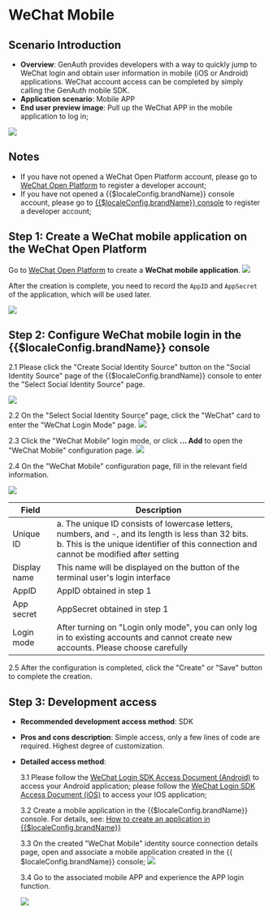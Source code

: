 # WeChat Mobile

<LastUpdated />

## Scenario Introduction

- **Overview**: GenAuth provides developers with a way to quickly jump to WeChat login and obtain user information in mobile (iOS or Android) applications. WeChat account access can be completed by simply calling the GenAuth mobile SDK.
- **Application scenario**: Mobile APP
- **End user preview image**: Pull up the WeChat APP in the mobile application to log in;

![](./images/wechatmobile4.jpg)

## Notes

- If you have not opened a WeChat Open Platform account, please go to [WeChat Open Platform](https://open.weixin.qq.com/cgi-bin/index?t=home/index&lang=zh_CN) to register a developer account;
- If you have not opened a {{$localeConfig.brandName}} console account, please go to [{{$localeConfig.brandName}} console](https://www.genauth.ai/) to register a developer account;

## Step 1: Create a WeChat mobile application on the WeChat Open Platform

Go to [WeChat Open Platform](https://open.weixin.qq.com/cgi-bin/index?t=home/index&lang=zh_CN) to create a **WeChat mobile application**.
![](./images/open1.jpg)

After the creation is complete, you need to record the `AppID` and `AppSecret` of the application, which will be used later.

![](./images/open2.jpg)

## Step 2: Configure WeChat mobile login in the {{$localeConfig.brandName}} console

2.1 Please click the "Create Social Identity Source" button on the "Social Identity Source" page of the {{$localeConfig.brandName}} console to enter the "Select Social Identity Source" page.

![](~@imagesZhCn/guides/connections/create-social-idp.jpg)

2.2 On the "Select Social Identity Source" page, click the "WeChat" card to enter the "WeChat Login Mode" page.
![](../wechat-pc/images/add-app-1.jpg)

2.3 Click the "WeChat Mobile" login mode, or click **… Add** to open the "WeChat Mobile" configuration page.
![](./images/wechatmobile1.jpg)

2.4 On the "WeChat Mobile" configuration page, fill in the relevant field information.

![](./images/wechatmobile2.jpg)

| Field        | Description                                                                                                                                                                                         |
| ------------ | --------------------------------------------------------------------------------------------------------------------------------------------------------------------------------------------------- |
| Unique ID    | a. The unique ID consists of lowercase letters, numbers, and -, and its length is less than 32 bits. <br />b. This is the unique identifier of this connection and cannot be modified after setting |
| Display name | This name will be displayed on the button of the terminal user's login interface                                                                                                                    |
| AppID        | AppID obtained in step 1                                                                                                                                                                            |
| App secret   | AppSecret obtained in step 1                                                                                                                                                                        |
| Login mode   | After turning on "Login only mode", you can only log in to existing accounts and cannot create new accounts. Please choose carefully                                                                |

2.5 After the configuration is completed, click the "Create" or "Save" button to complete the creation.

## Step 3: Development access

- **Recommended development access method**: SDK
- **Pros and cons description**: Simple access, only a few lines of code are required. Highest degree of customization.
- **Detailed access method**:

  3.1 Please follow the [WeChat Login SDK Access Document (Android)](https://docs.genauth.ai/reference/sdk-for-android/social/wechat.html) to access your Android application; please follow the [WeChat Login SDK Access Document (iOS)](https://docs.genauth.ai/reference/sdk-for-ios/social/wechat.html) to access your IOS application;

  3.2 Create a mobile application in the {{$localeConfig.brandName}} console. For details, see: [How to create an application in {{$localeConfig.brandName}}](/guides/app-new/create-app/create-app.md)

  3.3 On the created "WeChat Mobile" identity source connection details page, open and associate a mobile application created in the {{ $localeConfig.brandName}} console;
  ![](./images/wechatmobile3.jpg)

  3.4 Go to the associated mobile APP and experience the APP login function.

  ![](./images/wechatmobile4.jpg)
